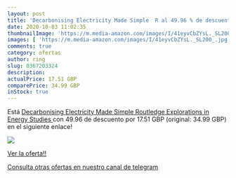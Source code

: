 ```yaml
---
layout: post
title: 'Decarbonising Electricity Made Simple  R al 49.96 % de descuento'
date: 2020-10-03 11:02:35
thumbnailImage: 'https://m.media-amazon.com/images/I/41eyvCbZYsL._SL200_.jpg'
images: [ 'https://m.media-amazon.com/images/I/41eyvCbZYsL._SL200_.jpg' ]
comments: true
category: ofertas
author: ring
slug: 0367203324
description:
actualPrice: 17.51 GBP
comparePrice: 34.99 GBP
inStock: true
---
```


Está [Decarbonising Electricity Made Simple  Routledge Explorations in Energy Studies ](https://www.amazon.co.uk/dp/0367203324/?tag=redken01-21) con 49.96 de descuento por 17.51 GBP (original: 34.99 GBP) en el siguiente enlace!

[![](https://m.media-amazon.com/images/I/41eyvCbZYsL._SL200_.jpg)](https://www.amazon.co.uk/dp/0367203324/?tag=redken01-21)

[Ver la oferta!!](https://www.amazon.co.uk/dp/0367203324/?tag=redken01-21)

[Consulta otras ofertas en nuestro canal de telegram](https://t.me/s/ofertas25)
